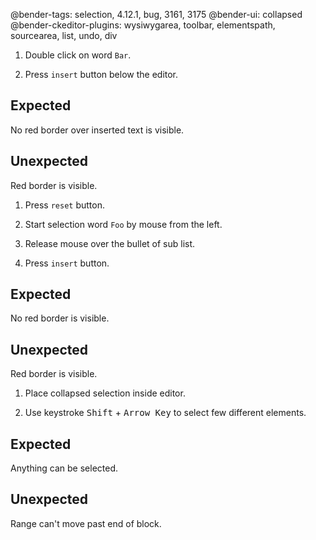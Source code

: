 @bender-tags: selection, 4.12.1, bug, 3161, 3175
@bender-ui: collapsed
@bender-ckeditor-plugins: wysiwygarea, toolbar, elementspath, sourcearea, list, undo, div

1. Double click on word `Bar`.

1. Press `insert` button below the editor.

  ## Expected

  No red border over inserted text is visible.

  ## Unexpected

  Red border is visible.

1. Press `reset` button.

1. Start selection word `Foo` by mouse from the left.

1. Release mouse over the bullet of sub list.

1. Press `insert` button.

  ## Expected

  No red border is visible.

  ## Unexpected

  Red border is visible.

1. Place collapsed selection inside editor.

1. Use keystroke <kbd>Shift</kbd> + <kbd>Arrow Key</kbd> to select few different elements.

## Expected

Anything can be selected.

## Unexpected

Range can't move past end of block.
